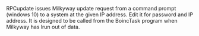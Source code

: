 RPCupdate issues  Milkyway update request from a command prompt (windows 10)
to a system at the given IP address.  Edit it for password and IP address.  It
is designed to be called from the BoincTask program when Milkyway has lrun
out of data.